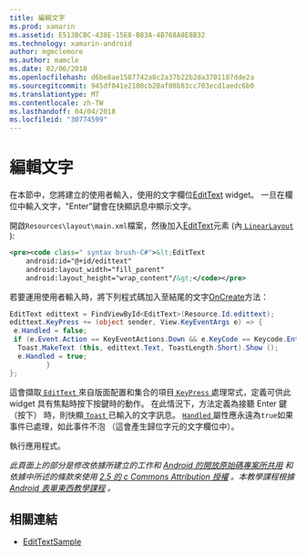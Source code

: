 ```yaml
---
title: 編輯文字
ms.prod: xamarin
ms.assetid: E513BCBC-438E-15E8-B83A-4B768A8E8B32
ms.technology: xamarin-android
author: mgmclemore
ms.author: mamcle
ms.date: 02/06/2018
ms.openlocfilehash: d6be8ae1587742a8c2a37b22b2da3701187dde2a
ms.sourcegitcommit: 945df041e2180cb20af08b83cc703ecd1aedc6b0
ms.translationtype: MT
ms.contentlocale: zh-TW
ms.lasthandoff: 04/04/2018
ms.locfileid: "30774599"
---
```

# <a name="edit-text"></a>編輯文字

在本節中，您將建立的使用者輸入，使用的文字欄位[EditText](https://developer.xamarin.com/api/type/Android.Widget.EditText/) widget。 一旦在欄位中輸入文字，"Enter"鍵會在快顯訊息中顯示文字。

開啟<code>Resources\layout\main.xml</code>檔案，然後加入[EditText](https://developer.xamarin.com/api/type/Android.Widget.EditText/)元素 (內[ `LinearLayout` ](https://developer.xamarin.com/api/type/Android.Widget.LinearLayout/)):

```xml
<pre><code class=" syntax brush-C#">&lt;EditText
    android:id="@+id/edittext"
    android:layout_width="fill_parent"
    android:layout_height="wrap_content"/&gt;</code></pre>
```

若要運用使用者輸入時，將下列程式碼加入至結尾的文字[OnCreate](https://developer.xamarin.com/api/member/Android.App.Activity.OnCreate/)方法：

```csharp
EditText edittext = FindViewById<EditText>(Resource.Id.edittext);
edittext.KeyPress += (object sender, View.KeyEventArgs e) => {
 e.Handled = false;
 if (e.Event.Action == KeyEventActions.Down && e.KeyCode == Keycode.Enter) {
  Toast.MakeText (this, edittext.Text, ToastLength.Short).Show ();
  e.Handled = true;
         }
};
```

這會擷取[ `EditText` ](https://developer.xamarin.com/api/type/Android.Widget.EditText/)來自版面配置和集合的項目[ `KeyPress` ](https://developer.xamarin.com/api/event/Android.Views.View.KeyPress/)處理常式，定義可供此 widget 具有焦點時按下按鍵時的動作。 在此情況下，方法定義為接聽 Enter 鍵 （按下） 時，則快顯[ `Toast` ](https://developer.xamarin.com/api/type/Android.Widget.Toast/)已輸入的文字訊息。 [ `Handled` ](https://developer.xamarin.com/api/property/Android.Views.View+KeyEventArgs.Handled/)屬性應永遠為`true`如果事件已處理，如此事件不泡 （這會產生歸位字元的文字欄位中）。

執行應用程式。

*此頁面上的部分是修改依據所建立的工作和* [ *Android 的開放原始碼專案所共用*](http://code.google.com/policies.html) *和依據中所述的條款來使用* [ *2.5 的 c Commons Attribution 授權*](http://creativecommons.org/licenses/by/2.5/) *。本教學課程根據* [ *Android 表單東西教學課程*](http://developer.android.com/resources/tutorials/views/hello-formstuff.html) *。*



## <a name="related-links"></a>相關連結

- [EditTextSample](https://developer.xamarin.com/samples/monodroid/UserInterface/EditTextSample/)
